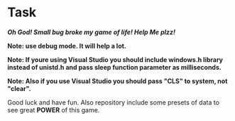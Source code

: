 # Task
  **_Oh God! Small bug broke my game of life! Help Me plzz!_** 
    
  **Note: use debug mode. It will help a lot.**  
    
  **Note: If youre using Visual Studio you should include windows.h library instead of unistd.h and pass sleep function parameter as milliseconds.**
    
  **Note: Also if you use Visual Studio you should pass "CLS" to system, not "clear".** 
    
   Good luck and have fun. Also repository include some presets of data to see great **POWER** of this game.  
